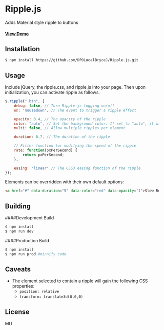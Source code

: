 Ripple.js
=========

Adds Material style ripple to buttons

#### <a href="https://jakiestfu.github.com/Ripple.js/demo/">View Demo</a>

## Installation
```bash
$ npm install https://github.com/DPOLocalBryceJ/Ripple.js.git
```

## Usage
Include jQuery, the ripple.css, and ripple.js into your page. Then upon initialization, you can activate ripple as follows:

```javascript
$.ripple(".btn", {
	debug: false, // Turn Ripple.js logging on/off
	on: 'mousedown', // The event to trigger a ripple effect

	opacity: 0.4, // The opacity of the ripple
	color: "auto", // Set the background color. If set to "auto", it will use the text color
	multi: false, // Allow multiple ripples per element

	duration: 0.7, // The duration of the ripple

	// Filter function for modifying the speed of the ripple
	rate: function(pxPerSecond) {
        return pxPerSecond;
    },

	easing: 'linear' // The CSS3 easing function of the ripple
});
```

Elements can be overridden with their own default options:
```html
<a href="#" data-duration="5" data-color="red" data-opacity="1">Slow Red Ripple</a>
```

## Building
####Development Build
```bash
$ npm install
$ npm run dev
```

####Production Build
```bash
$ npm install
$ npm run prod #minnify code
```

## Caveats
* The element selected to contain a ripple will gain the following CSS properties:
    * `position: relative`
    * `transform: translate3d(0,0,0)`

## License
MIT
